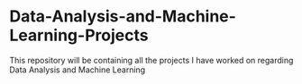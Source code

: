 # Data-Analysis-and-Machine-Learning-Projects
This repository will be containing all the projects I have worked on regarding Data Analysis and Machine Learning
